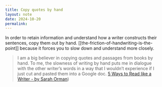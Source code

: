 ```yaml
---
title: Copy quotes by hand
layout: note
date: 2024-10-20
permalink:
---
```


In order to retain information and understand how a writer constructs their sentences, copy them out by hand. [[the-friction-of-handwriting-is-the-point]] because it forces you to slow down and understand more closely.

> I am a big believer in copying quotes and passages from books by hand. To me, the slowness of writing by hand puts me in dialogue with the other writer’s words in a way that I wouldn’t experience if I just cut and pasted them into a Google doc.
> [5 Ways to Read like a Writer - by Sarah Orman](https://sarahorman.substack.com/p/5-ways-to-read-like-a-writer-b985e8c1e557))